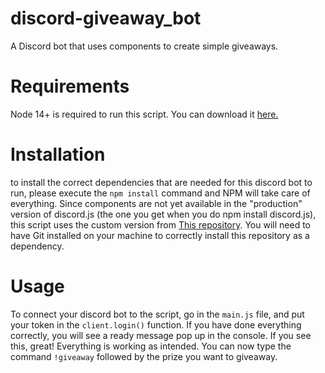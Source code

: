# discord-giveaway_bot
 A Discord bot that uses components to create simple giveaways.

# Requirements
 Node 14+ is required to run this script. You can download it [here.](https://nodejs.org/en/)

# Installation
 to install the correct dependencies that are needed for this discord bot to run, please execute the `npm install` command
 and NPM will take care of everything.
 Since components are not yet available in the "production" version of discord.js (the one you get when you do npm install discord.js), this script uses the custom version from [This repository](https://github.com/monbrey/discord.js#message-components). You will need to have Git installed on your machine to correctly install this repository as a dependency.

# Usage
 To connect your discord bot to the script, go in the `main.js` file, and put your token in the `client.login()` function.
 If you have done everything correctly, you will see a ready message pop up in the console. If you see this, great! Everything is working as intended. You can now type the command `!giveaway` followed by the prize you want to giveaway.